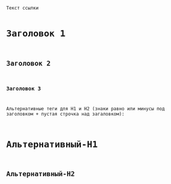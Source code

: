 <code>
<a name="Ссылка">Текст ссылки</a>

# Заголовок 1
## Заголовок 2
### Заголовок 3
Альтернативные теги для H1 и H2 (знаки равно или минусы под заголовком + пустая строчка над загаловком):

Альтернативный-H1
======

Альтернативный-H2
------
</code>